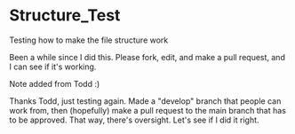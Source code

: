 # Structure_Test
Testing how to make the file structure work 

Been a while since I did this. Please fork, edit, and make a pull request, and I can see if it's working.


Note added from Todd :)

Thanks Todd, just testing again. Made a "develop" branch that people can work from, then (hopefully) make a pull request to the main branch that has to be approved. That way, there's oversight. Let's see if I did it right.
